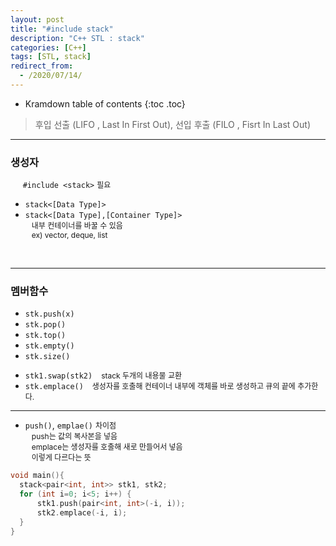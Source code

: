 ```yaml
---
layout: post
title: "#include stack"
description: "C++ STL : stack"
categories: [C++]
tags: [STL, stack]
redirect_from:
  - /2020/07/14/
---
```

  <style>
    .margin {
      font-size:12px;
      margin-left:10px;
    }
    .nomargin{
      font-size:12px;
      margin-left:0;
    }
    .space{
      margin:-10px 0;
    }
  </style>
* Kramdown table of contents
{:toc .toc}

> 후입 선출 (LIFO , Last In First Out), 선입 후출 (FILO , Fisrt In Last Out)    

-----------------------

### 생성자

&nbsp;&nbsp;&nbsp;&nbsp;  `#include <stack>` <span class="nomargin">필요</span>

* `stack<[Data Type]>`
* `stack<[Data Type],[Container Type]>`    
<span class="margin">내부 컨테이너를 바꿀 수 있음<span>    
<span class="margin">ex) vector, deque, list<span>
<br/>

---------------------

### 멤버함수

* `stk.push(x)`    
* `stk.pop()`    
* `stk.top()`    
* `stk.empty()`    
* `stk.size()`    

<span class="space"></span>

* `stk1.swap(stk2)`  <span class="margin">stack 두개의 내용물 교환</span>
* `stk.emplace()` <span class="margin"> 생성자를 호출해 컨테이너 내부에 객체를 바로 생성하고 큐의 끝에 추가한다.</span>

----------------------

- `push()`, `emplae()` <span class="nomargin">차이점</span>    
<span class="margin">push는 값의 복사본을 넣음</span>    
<span class="margin">emplace는 생성자를 호출해 새로 만들어서 넣음</span>    
<span class="margin">이렇게 다르다는 뜻</span>    

~~~ c++
void main(){
  stack<pair<int, int>> stk1, stk2;
  for (int i=0; i<5; i++) {
      stk1.push(pair<int, int>(-i, i));
      stk2.emplace(-i, i);
  }
}
~~~